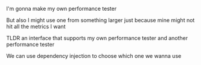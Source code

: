 I'm gonna make my own performance tester

But also I might use one from something larger just because mine might not hit all the metrics I want

TLDR an interface that supports my own performance tester and another performance tester

We can use dependency injection to choose which one we wanna use
